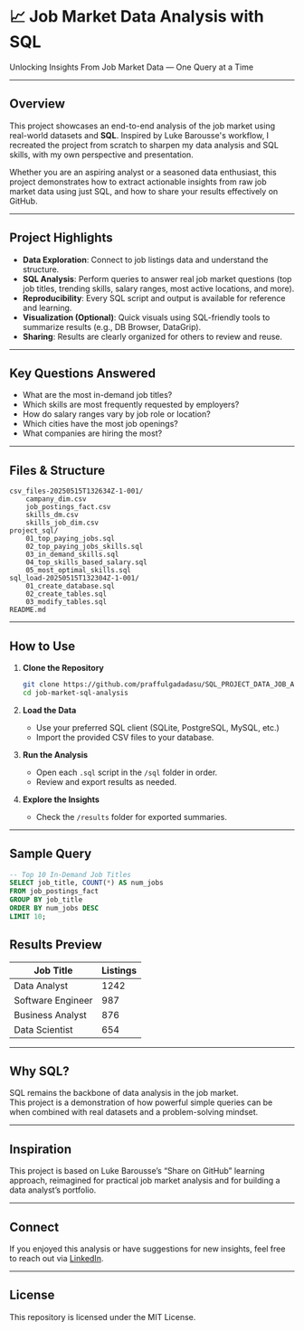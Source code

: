 # 📈 Job Market Data Analysis with SQL

Unlocking Insights From Job Market Data — One Query at a Time

---

## Overview

This project showcases an end-to-end analysis of the job market using real-world datasets and **SQL**. Inspired by Luke Barousse's workflow, I recreated the project from scratch to sharpen my data analysis and SQL skills, with my own perspective and presentation.

Whether you are an aspiring analyst or a seasoned data enthusiast, this project demonstrates how to extract actionable insights from raw job market data using just SQL, and how to share your results effectively on GitHub.

---

## Project Highlights

- **Data Exploration**: Connect to job listings data and understand the structure.
- **SQL Analysis**: Perform queries to answer real job market questions (top job titles, trending skills, salary ranges, most active locations, and more).
- **Reproducibility**: Every SQL script and output is available for reference and learning.
- **Visualization (Optional)**: Quick visuals using SQL-friendly tools to summarize results (e.g., DB Browser, DataGrip).
- **Sharing**: Results are clearly organized for others to review and reuse.

---

## Key Questions Answered

- What are the most in-demand job titles?
- Which skills are most frequently requested by employers?
- How do salary ranges vary by job role or location?
- Which cities have the most job openings?
- What companies are hiring the most?

---
## Files & Structure
```
csv_files-20250515T132634Z-1-001/
    campany_dim.csv
    job_postings_fact.csv
    skills_dm.csv
    skills_job_dim.csv
project_sql/
    01_top_paying_jobs.sql
    02_top_paying_jobs_skills.sql
    03_in_demand_skills.sql
    04_top_skills_based_salary.sql
    05_most_optimal_skills.sql
sql_load-20250515T132304Z-1-001/
    01_create_database.sql
    02_create_tables.sql
    03_modify_tables.sql
README.md
```
---

## How to Use

1. **Clone the Repository**
    ```bash
    git clone https://github.com/praffulgadadasu/SQL_PROJECT_DATA_JOB_ANALYSIS.git
    cd job-market-sql-analysis
    ```

2. **Load the Data**
    - Use your preferred SQL client (SQLite, PostgreSQL, MySQL, etc.)
    - Import the provided CSV files to your database.

3. **Run the Analysis**
    - Open each `.sql` script in the `/sql` folder in order.
    - Review and export results as needed.

4. **Explore the Insights**
    - Check the `/results` folder for exported summaries.

---

## Sample Query

```sql
-- Top 10 In-Demand Job Titles
SELECT job_title, COUNT(*) AS num_jobs
FROM job_postings_fact
GROUP BY job_title
ORDER BY num_jobs DESC
LIMIT 10;
```
## Results Preview

| Job Title           | Listings |
|---------------------|----------|
| Data Analyst        | 1242     |
| Software Engineer   | 987      |
| Business Analyst    | 876      |
| Data Scientist      | 654      |

---

## Why SQL?

SQL remains the backbone of data analysis in the job market.  
This project is a demonstration of how powerful simple queries can be when combined with real datasets and a problem-solving mindset.

---

## Inspiration

This project is based on Luke Barousse’s “Share on GitHub” learning approach, reimagined for practical job market analysis and for building a data analyst’s portfolio.

---

## Connect

If you enjoyed this analysis or have suggestions for new insights, feel free to reach out via [LinkedIn](https://linkedin.com/in/praffulthejagadadasu).

---

## License

This repository is licensed under the MIT License.

